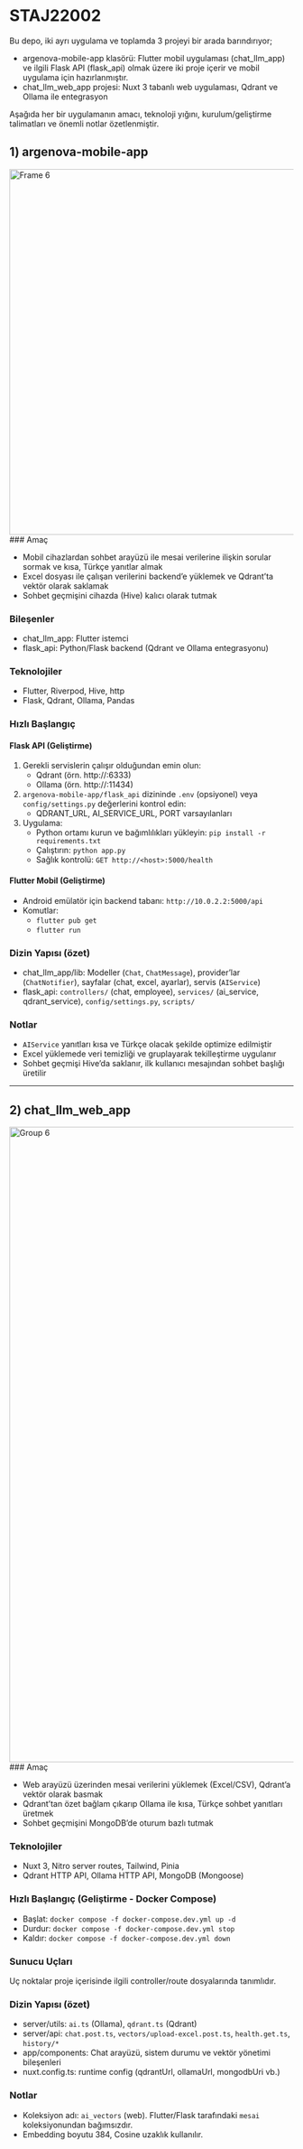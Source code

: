 # STAJ22002

Bu depo, iki ayrı uygulama ve toplamda 3 projeyi bir arada barındırıyor;

-   argenova-mobile-app klasörü: Flutter mobil uygulaması (chat_llm_app) ve ilgili Flask API (flask_api) olmak üzere iki proje içerir ve mobil uygulama için hazırlanmıştır.
-   chat_llm_web_app projesi: Nuxt 3 tabanlı web uygulaması, Qdrant ve Ollama ile entegrasyon

Aşağıda her bir uygulamanın amacı, teknoloji yığını, kurulum/geliştirme talimatları ve önemli notlar özetlenmiştir.

## 1) argenova-mobile-app
<img width="1132" height="648" alt="Frame 6" src="https://github.com/user-attachments/assets/e9d8c4e2-1e3f-4e73-93cf-5343980dc460" />
### Amaç

-   Mobil cihazlardan sohbet arayüzü ile mesai verilerine ilişkin sorular sormak ve kısa, Türkçe yanıtlar almak
-   Excel dosyası ile çalışan verilerini backend’e yüklemek ve Qdrant’ta vektör olarak saklamak
-   Sohbet geçmişini cihazda (Hive) kalıcı olarak tutmak

### Bileşenler

-   chat_llm_app: Flutter istemci
-   flask_api: Python/Flask backend (Qdrant ve Ollama entegrasyonu)

### Teknolojiler

-   Flutter, Riverpod, Hive, http
-   Flask, Qdrant, Ollama, Pandas

### Hızlı Başlangıç

#### Flask API (Geliştirme)

1. Gerekli servislerin çalışır olduğundan emin olun:
    - Qdrant (örn. http://<sunucu-ip>:6333)
    - Ollama (örn. http://<sunucu-ip>:11434)
2. `argenova-mobile-app/flask_api` dizininde `.env` (opsiyonel) veya `config/settings.py` değerlerini kontrol edin:
    - QDRANT_URL, AI_SERVICE_URL, PORT varsayılanları
3. Uygulama:
    - Python ortamı kurun ve bağımlılıkları yükleyin: `pip install -r requirements.txt`
    - Çalıştırın: `python app.py`
    - Sağlık kontrolü: `GET http://<host>:5000/health`



#### Flutter Mobil (Geliştirme)

-   Android emülatör için backend tabanı: `http://10.0.2.2:5000/api`
-   Komutlar:
    -   `flutter pub get`
    -   `flutter run`

### Dizin Yapısı (özet)

-   chat_llm_app/lib: Modeller (`Chat`, `ChatMessage`), provider’lar (`ChatNotifier`), sayfalar (chat, excel, ayarlar), servis (`AIService`)
-   flask_api: `controllers/` (chat, employee), `services/` (ai_service, qdrant_service), `config/settings.py`, `scripts/`

### Notlar

-   `AIService` yanıtları kısa ve Türkçe olacak şekilde optimize edilmiştir
-   Excel yüklemede veri temizliği ve gruplayarak tekilleştirme uygulanır
-   Sohbet geçmişi Hive’da saklanır, ilk kullanıcı mesajından sohbet başlığı üretilir

---

## 2) chat_llm_web_app
<img width="1125" height="1126" alt="Group 6" src="https://github.com/user-attachments/assets/584b9a96-60c7-4aa6-94b9-5c0509727d37" />
### Amaç

-   Web arayüzü üzerinden mesai verilerini yüklemek (Excel/CSV), Qdrant’a vektör olarak basmak
-   Qdrant’tan özet bağlam çıkarıp Ollama ile kısa, Türkçe sohbet yanıtları üretmek
-   Sohbet geçmişini MongoDB’de oturum bazlı tutmak

### Teknolojiler

-   Nuxt 3, Nitro server routes, Tailwind, Pinia
-   Qdrant HTTP API, Ollama HTTP API, MongoDB (Mongoose)

### Hızlı Başlangıç (Geliştirme - Docker Compose)

-   Başlat: `docker compose -f docker-compose.dev.yml up -d`
-   Durdur: `docker compose -f docker-compose.dev.yml stop`
-   Kaldır: `docker compose -f docker-compose.dev.yml down`


### Sunucu Uçları

Uç noktalar proje içerisinde ilgili controller/route dosyalarında tanımlıdır.

### Dizin Yapısı (özet)

-   server/utils: `ai.ts` (Ollama), `qdrant.ts` (Qdrant)
-   server/api: `chat.post.ts`, `vectors/upload-excel.post.ts`, `health.get.ts`, `history/*`
-   app/components: Chat arayüzü, sistem durumu ve vektör yönetimi bileşenleri
-   nuxt.config.ts: runtime config (qdrantUrl, ollamaUrl, mongodbUri vb.)

### Notlar

-   Koleksiyon adı: `ai_vectors` (web). Flutter/Flask tarafındaki `mesai` koleksiyonundan bağımsızdır.
-   Embedding boyutu 384, Cosine uzaklık kullanılır.
